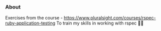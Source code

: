 ### About

Exercises from the course - https://www.pluralsight.com/courses/rspec-ruby-application-testing
To train my skills in working with rspec 🧪💎
